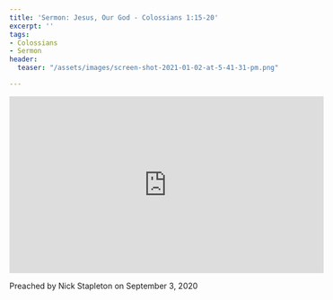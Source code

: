 ```yaml
---
title: 'Sermon: Jesus, Our God - Colossians 1:15-20'
excerpt: ''
tags:
- Colossians
- Sermon
header:
  teaser: "/assets/images/screen-shot-2021-01-02-at-5-41-31-pm.png"

---
```

<iframe width="560" height="315" src="https://www.youtube.com/embed/1ZiWbPC29LU?start=530" frameborder="0" allow="accelerometer; autoplay; clipboard-write; encrypted-media; gyroscope; picture-in-picture" allowfullscreen></iframe>

Preached by Nick Stapleton on September 3, 2020